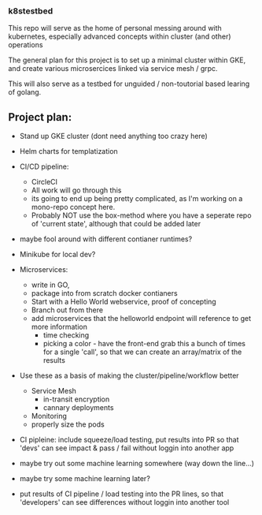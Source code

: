 ### k8stestbed

This repo will serve as the home of personal messing around with kubernetes, especially advanced concepts within cluster (and other) operations

The general plan for this project is to set up a minimal cluster within GKE, and create various microsercices linked via service mesh / grpc. 

This will also serve as a testbed for unguided / non-toutorial based learing of golang. 


## Project plan:

* Stand up GKE cluster (dont need anything too crazy here)
* Helm charts for templatization
* CI/CD pipeline:
    * CircleCI
    * All work will go through this
    * its going to end up being pretty complicated, as I'm working on a mono-repo concept here.
    * Probably NOT use the box-method where you have a seperate repo of 'current state', although that could be added later
* maybe fool around with different contianer runtimes?
* Minikube for local dev?
* Microservices:
    * write in GO, 
    * package into from scratch docker contianers
    * Start with a Hello World webservice, proof of concepting
    * Branch out from there
    * add microservices that the helloworld endpoint will reference to get more information
        * time checking
        * picking a color - have the front-end grab this a bunch of times for a single 'call', so that we can create an array/matrix of the results
* Use these as a basis of making the cluster/pipeline/workflow better
    * Service Mesh
        * in-transit encryption
        * cannary deployments
    * Monitoring
    * properly size the pods


* CI pipleine: include squeeze/load testing, put results into PR so that 'devs' can see impact & pass / fail without loggin into another app
*  maybe try out some machine learning somewhere (way down the line...)
        

* maybe try some machine learning later?
* put results of CI pipeline / load testing into the PR lines, so that 'developers' can see differences without loggin into another tool